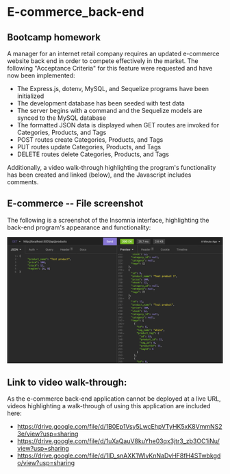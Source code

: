 # E-commerce_back-end

## Bootcamp homework

A manager for an internet retail company requires an updated e-commerce website back end in order to compete effectively in the market. The following "Acceptance Criteria" for this feature were requested and have now been implemented:

- The Express.js, dotenv, MySQL, and Sequelize programs have been initialized
- The development database has been seeded with test data
- The server begins with a command and the Sequelize models are synced to the MySQL database
- The formatted JSON data is displayed when GET routes are invoked for Categories, Products, and Tags
- POST routes create Categories, Products, and Tags
- PUT routes update Categories, Products, and Tags
- DELETE routes delete Categories, Products, and Tags

Additionally, a video walk-through highlighting the program's functionality has been created and linked (below), and the Javascript includes comments.

## E-commerce -- File screenshot

The following is a screenshot of the Insomnia interface, highlighting the back-end program's appearance and functionality:

![Insomnia app view of the e-commerce back-end. This image includes: A left-hand column where a user has added a "Test product" with two tagIds, and a right-hand column showing the newly-updated product database including seed data](./screenshot.png)

## Link to video walk-through:

As the e-commerce back-end application cannot be deployed at a live URL, videos highlighting a walk-through of using this application are included here: 

* https://drive.google.com/file/d/1B0Ep1Vsy5LwcEhpVTyHK5xK8VmmNS23e/view?usp=sharing
* https://drive.google.com/file/d/1uXaQauV8kuYhe03qx3jtr3_zb3OC1iNu/view?usp=sharing
* https://drive.google.com/file/d/1ID_snAXK1WlvKnNaDvHF8fH4STwbkgdo/view?usp=sharing
